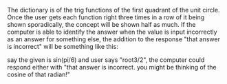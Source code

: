 The dictionary is of the trig functions of the first quadrant of the unit circle.
Once the user gets each function right three times in a row of it being shown sporadically, the concept will be shown half as much.
If the computer is able to identify the answer when the value is input incorrectly as an answer for something else, the addition to the response "that answer is incorrect" will be something like this:

say the given is sin(pi/6) and user says "root3/2", the computer could respond either with "that answer is incorrect. you might be thinking of the cosine of that radian!"
